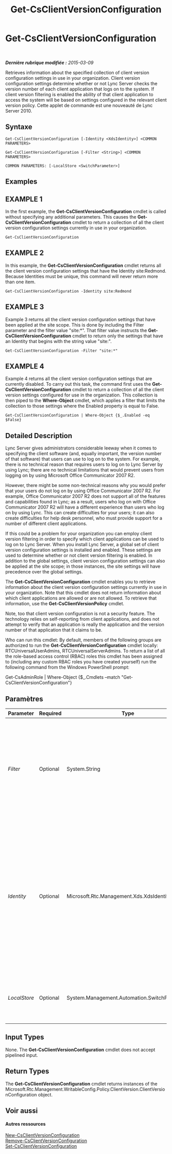 ﻿---
title: Get-CsClientVersionConfiguration
TOCTitle: Get-CsClientVersionConfiguration
ms:assetid: ed39feda-ebcf-4ed6-a970-64543f150b16
ms:mtpsurl: https://technet.microsoft.com/fr-fr/library/Gg399072(v=OCS.15)
ms:contentKeyID: 49299232
ms.date: 05/20/2016
mtps_version: v=OCS.15
ms.translationtype: HT
---

# Get-CsClientVersionConfiguration

 

_**Dernière rubrique modifiée :** 2015-03-09_

Retrieves information about the specified collection of client version configuration settings in use in your organization. Client version configuration settings determine whether or not Lync Server checks the version number of each client application that logs on to the system. If client version filtering is enabled the ability of that client application to access the system will be based on settings configured in the relevant client version policy. Cette applet de commande est une nouveauté de Lync Server 2010.

## Syntaxe

    Get-CsClientVersionConfiguration [-Identity <XdsIdentity>] <COMMON PARAMETERS>

    Get-CsClientVersionConfiguration [-Filter <String>] <COMMON PARAMETERS>

    COMMON PARAMETERS: [-LocalStore <SwitchParameter>]

## Examples

## EXAMPLE 1

In the first example, the **Get-CsClientVersionConfiguration** cmdlet is called without specifying any additional parameters. This causes the **Get-CsClientVersionConfiguration** cmdlet to return a collection of all the client version configuration settings currently in use in your organization.

    Get-CsClientVersionConfiguration

## EXAMPLE 2

In this example, the **Get-CsClientVersionConfiguration** cmdlet returns all the client version configuration settings that have the Identity site:Redmond. Because Identities must be unique, this command will never return more than one item.

    Get-CsClientVersionConfiguration -Identity site:Redmond

## EXAMPLE 3

Example 3 returns all the client version configuration settings that have been applied at the site scope. This is done by including the Filter parameter and the filter value "site:\*". That filter value instructs the **Get-CsClientVersionConfiguration** cmdlet to return only the settings that have an Identity that begins with the string value "site:".

    Get-CsClientVersionConfiguration -Filter "site:*"

## EXAMPLE 4

Example 4 returns all the client version configuration settings that are currently disabled. To carry out this task, the command first uses the **Get-CsClientVersionConfiguration** cmdlet to return a collection of all the client version settings configured for use in the organization. This collection is then piped to the **Where-Object** cmdlet, which applies a filter that limits the collection to those settings where the Enabled property is equal to False.

    Get-CsClientVersionConfiguration | Where-Object {$_.Enabled -eq $False}

## Detailed Description

Lync Server gives administrators considerable leeway when it comes to specifying the client software (and, equally important, the version number of that software) that users can use to log on to the system. For example, there is no technical reason that requires users to log on to Lync Server by using Lync; there are no technical limitations that would prevent users from logging on by using Microsoft Office Communicator 2007 R2.

However, there might be some non-technical reasons why you would prefer that your users do not log on by using Office Communicator 2007 R2. For example, Office Communicator 2007 R2 does not support all of the features and capabilities found in Lync; as a result, users who log on with Office Communicator 2007 R2 will have a different experience than users who log on by using Lync. This can create difficulties for your users; it can also create difficulties for help desk personnel, who must provide support for a number of different client applications.

If this could be a problem for your organization you can employ client version filtering in order to specify which client applications can be used to log on to Lync Server. When you install Lync Server, a global set of client version configuration settings is installed and enabled. These settings are used to determine whether or not client version filtering is enabled. In addition to the global settings, client version configuration settings can also be applied at the site scope; in those instances, the site settings will have precedence over the global settings.

The **Get-CsClientVersionConfiguration** cmdlet enables you to retrieve information about the client version configuration settings currently in use in your organization. Note that this cmdlet does not return information about which client applications are allowed or are not allowed. To retrieve that information, use the **Get-CsClientVersionPolicy** cmdlet.

Note, too that client version configuration is not a security feature. The technology relies on self-reporting from client applications, and does not attempt to verify that an application is really the application and the version number of that application that it claims to be.

Who can run this cmdlet: By default, members of the following groups are authorized to run the **Get-CsClientVersionConfiguration** cmdlet locally: RTCUniversalUserAdmins, RTCUniversalServerAdmins. To return a list of all the role-based access control (RBAC) roles this cmdlet has been assigned to (including any custom RBAC roles you have created yourself) run the following command from the Windows PowerShell prompt:

Get-CsAdminRole | Where-Object {$\_.Cmdlets –match "Get-CsClientVersionConfiguration"}

## Paramètres


<table>
<colgroup>
<col style="width: 25%" />
<col style="width: 25%" />
<col style="width: 25%" />
<col style="width: 25%" />
</colgroup>
<thead>
<tr class="header">
<th>Parameter</th>
<th>Required</th>
<th>Type</th>
<th>Description</th>
</tr>
</thead>
<tbody>
<tr class="odd">
<td><p><em>Filter</em></p></td>
<td><p>Optional</p></td>
<td><p>System.String</p></td>
<td><p>Enables you to use wildcard characters in order to return a collection (or collections) of client version configuration settings. To return a collection of all the settings configured at the site scope, use this syntax: -Filter site:*. To return a collection of all the settings that have the string value &quot;EMEA&quot; somewhere in their Identity (the only property you can filter for) use this syntax: -Filter *EMEA*.</p></td>
</tr>
<tr class="even">
<td><p><em>Identity</em></p></td>
<td><p>Optional</p></td>
<td><p>Microsoft.Rtc.Management.Xds.XdsIdentity</p></td>
<td><p>Indicates the unique identifier for the collection of client version configuration settings you want to return. To refer to the global settings, use this syntax: -Identity global. To refer to a collection configured at the site scope, use syntax similar to this: -Identity site:Redmond. You cannot use wildcards when specifying an Identity. If you need to use wildcards, then include the Filter parameter instead.</p>
<p>If this parameter is not specified then the <strong>Get-CsClientVersionConfiguration</strong> cmdlet returns a collection of all the client version configuration settings in use in the organization.</p></td>
</tr>
<tr class="odd">
<td><p><em>LocalStore</em></p></td>
<td><p>Optional</p></td>
<td><p>System.Management.Automation.SwitchParameter</p></td>
<td><p>Retrieves the client version configuration data from the local replica of the magasin central de gestion rather than from the magasin central de gestion itself.</p></td>
</tr>
</tbody>
</table>


## Input Types

None. The **Get-CsClientVersionConfiguration** cmdlet does not accept pipelined input.

## Return Types

The **Get-CsClientVersionConfiguration** cmdlet returns instances of the Microsoft.Rtc.Management.WritableConfig.Policy.ClientVersion.ClientVersionConfiguration object.

## Voir aussi

#### Autres ressources

[New-CsClientVersionConfiguration](new-csclientversionconfiguration.md)  
[Remove-CsClientVersionConfiguration](remove-csclientversionconfiguration.md)  
[Set-CsClientVersionConfiguration](set-csclientversionconfiguration.md)

